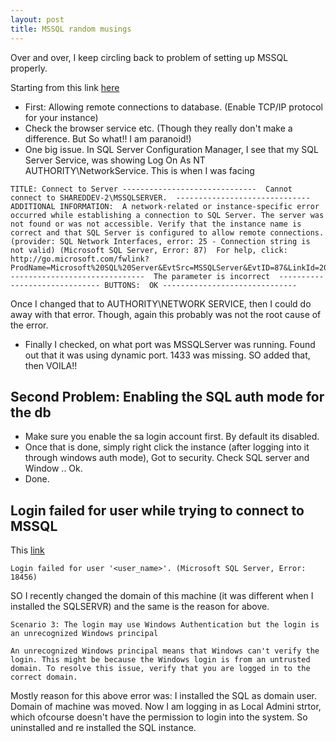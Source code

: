 ```yaml
---
layout: post
title: MSSQL random musings
---
```

Over and over, I keep circling back to problem of setting up MSSQL properly.

Starting from this link [here](http://stackoverflow.com/questions/18060667/why-am-i-getting-cannot-connect-to-server-a-network-related-or-instance-speci)
* First: Allowing remote connections to database. (Enable TCP/IP protocol for your instance)
* Check the browser service etc. (Though they really don't make a difference. But So what!! I am paranoid!)
* One big issue. In SQL Server Configuration Manager, I see that my SQL Server Service, was showing Log On As NT AUTHORITY\NetworkService. This
is when I was facing
```
TITLE: Connect to Server ------------------------------  Cannot connect to SHAREDDEV-2\MSSQLSERVER.  ------------------------------ ADDITIONAL INFORMATION:  A network-related or instance-specific error occurred while establishing a connection to SQL Server. The server was not found or was not accessible. Verify that the instance name is correct and that SQL Server is configured to allow remote connections. (provider: SQL Network Interfaces, error: 25 - Connection string is not valid) (Microsoft SQL Server, Error: 87)  For help, click: http://go.microsoft.com/fwlink?ProdName=Microsoft%20SQL%20Server&EvtSrc=MSSQLServer&EvtID=87&LinkId=20476  ------------------------------  The parameter is incorrect  ------------------------------ BUTTONS:  OK ------------------------------
```
Once I changed that to AUTHORITY\NETWORK SERVICE, then I could do away with that error. Though, again this probably was not the root cause 
of the error.
* Finally I checked, on what port was MSSQLServer was running. Found out that it was using dynamic port. 1433 was missing. SO added that, then 
VOILA!!

## Second Problem: Enabling the SQL auth mode for the db

* Make sure you enable the sa login account first. By default its disabled.
* Once that is done, simply right click the instance (after logging into it through windows auth mode), Got to security. Check SQL server and Window .. Ok.
* Done.

## Login failed for user while trying to connect to MSSQL
This [link](https://support.microsoft.com/en-us/kb/555332)
```
Login failed for user '<user_name>'. (Microsoft SQL Server, Error: 18456)
```
SO I recently changed the domain of this machine (it was different when I installed the SQLSERVR) and the same is the reason for above.
```
Scenario 3: The login may use Windows Authentication but the login is an unrecognized Windows principal

An unrecognized Windows principal means that Windows can't verify the login. This might be because the Windows login is from an untrusted domain. To resolve this issue, verify that you are logged in to the correct domain.
```

Mostly reason for this above error was: I installed the SQL as domain user. Domain of machine was moved. Now I am logging in as Local Admini
strtor, which ofcourse doesn't have the permission to login into the system. So uninstalled and re installed the SQL instance.
